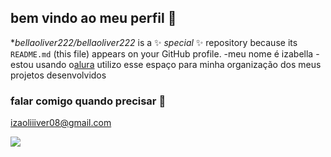 ##  bem vindo ao meu perfil 🖤

**bellaoliver222/bellaoliver222* is a ✨ _special_ ✨ repository because its `README.md` (this file) appears on your GitHub profile.
-meu nome é izabella 
-estou usando o[alura](https://www.alura.com.br)
utilizo esse espaço para minha organização dos meus projetos desenvolvidos

### falar comigo quando precisar 💮

izaoliiiver08@gmail.com

![](https://media1.tenor.com/m/zl36od50shYAAAAC/friends-friendstv.gif)


